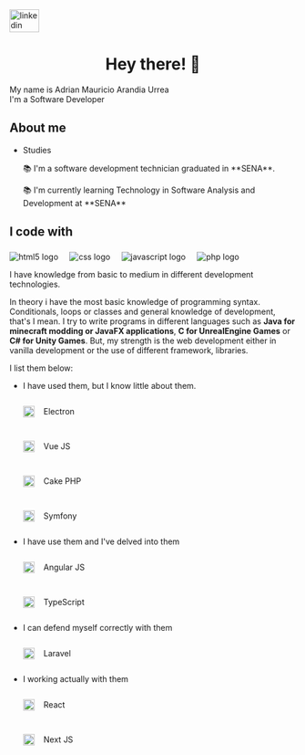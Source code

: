 <div align="left">
  <a href="https://www.linkedin.com/in/adrian-yasno/" target="_blank">
    <img src="https://raw.githubusercontent.com/maurodesouza/profile-readme-generator/master/src/assets/icons/social/linkedin/default.svg" width="52" height="40" alt="linkedin logo"  />
  </a>
</div>

### <h1 align="center">Hey there! 👋</h1>

<p align="left">My name is Adrian Mauricio Arandia Urrea<br>I'm a Software Developer</p>

### <h2 align="left">About me</h2>
- Studies 
  <p align="left">📚 I'm a software development technician graduated in **SENA**.</p>
  <p align="left">📚 I'm currently learning Technology in Software Analysis and Development at **SENA**</p>

### <h2 align="left">I code with</h2>

###

<div align="left">
  <img src="https://img.shields.io/badge/HTML-E34F26?logo=html5&logoColor=white&style=for-the-badge" alt="html5 logo"  />
  <img width="12" />
  <img src="https://img.shields.io/badge/CSS-1572B6?logo=css3&logoColor=white&style=for-the-badge" alt="css logo"  />
  <img width="12" />
  <img src="https://img.shields.io/badge/JavaScript-F7DF1E?logo=javascript&logoColor=black&style=for-the-badge" alt="javascript logo"  />
  <img width="12" />
  <img src="https://img.shields.io/badge/PHP-777BB4?logo=php&logoColor=black&style=for-the-badge" alt="php logo"  />
</div>

I have knowledge from basic to medium in different development technologies.

In theory i have the most basic knowledge of programming syntax. Conditionals, loops or classes and general knowledge of development, that's I mean. 
I try to write programs in different languages such as **Java for minecraft modding or JavaFX applications**, **C for UnrealEngine Games** or **C# for Unity Games**. 
But, my strength is the web development either in vanilla development or the use of different framework, libraries.

I list them below:

 - I have used them, but I know little about them.

    <div align="left" style="display: flex; flex-direction: column; gap: 1rem">
      <div style="display: flex; gap: 1rem; align-items: center">
        <img src="https://cdn.jsdelivr.net/gh/devicons/devicon/icons/electron/electron-original.svg" height="20" alt="electron logo"  /> <p>Electron</p>
      </div>
      <div style="display: flex; gap: 1rem; align-items: center">
        <img src="https://cdn.jsdelivr.net/gh/devicons/devicon/icons/vuejs/vuejs-original.svg" height="20" alt="vuejs logo"  /> <p>Vue JS</p>
      </div>
      <div style="display: flex; gap: 1rem; align-items: center">
        <img src="https://cdn.jsdelivr.net/gh/devicons/devicon/icons/cakephp/cakephp-original.svg" height="20" alt="cakephp logo"  /> <p>Cake PHP</p>
      </div>
      <div style="display: flex; gap: 1rem; align-items: center">
        <img src="https://cdn.jsdelivr.net/gh/devicons/devicon/icons/symfony/symfony-original.svg" height="20" alt="symfony logo"  /> <p>Symfony</p>
      </div>
    </div>
  - I have use them and I've delved into them

    <div align="left" style="display: flex; flex-direction: column; gap: 1rem">
      <div style="display: flex; gap: 1rem; align-items: center">
        <img src="https://cdn.jsdelivr.net/gh/devicons/devicon/icons/angularjs/angularjs-original.svg" height="20" alt="angularjs logo"  /> <p>Angular JS</p>
      </div>
      <div style="display: flex; gap: 1rem; align-items: center">
        <img src="https://cdn.jsdelivr.net/gh/devicons/devicon/icons/typescript/typescript-original.svg" height="20" alt="typescript logo"  /> <p>TypeScript</p>
      </div>
    </div>
  - I can defend myself correctly with them

    <div align="left" style="display: flex; flex-direction: column; gap: 1rem">
      <div style="display: flex; gap: 1rem; align-items: center">
        <img src="https://cdn.jsdelivr.net/gh/devicons/devicon/icons/laravel/laravel-plain.svg" height="20" alt="laravel logo"  /> <p>Laravel</p>
      </div>
    </div>
  - I working actually with them

    <div align="left" style="display: flex; flex-direction: column; gap: 1rem">
      <div style="display: flex; gap: 1rem; align-items: center">
        <img src="https://cdn.jsdelivr.net/gh/devicons/devicon/icons/react/react-original.svg" height="20" alt="react logo"  /> <p>React</p>
      </div>
      <div style="display: flex; gap: 1rem; align-items: center">
        <img src="https://cdn.jsdelivr.net/gh/devicons/devicon/icons/nextjs/nextjs-original.svg" height="20" alt="nextjs logo"  /> <p>Next JS</p>
      </div>
    </div>

###
